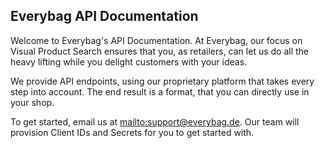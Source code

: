 ## Everybag API Documentation

Welcome to Everybag's API Documentation. At Everybag, our focus on Visual Product Search ensures that you, as retailers, can let us do all the heavy lifting while you delight customers with your ideas. 

We provide API endpoints, using our proprietary platform that takes every step into account. The end result is a format, that you can directly use in your shop.

To get started, email us at <mailto:support@everybag.de>. Our team will provision Client IDs and Secrets for you to get started with.
